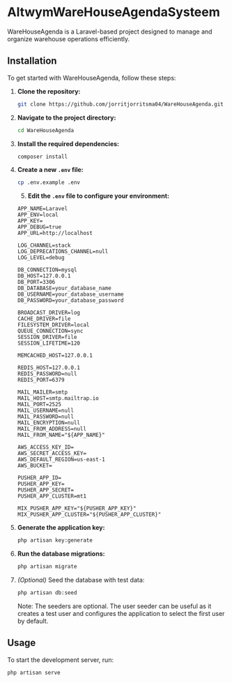 # AltwymWareHouseAgendaSysteem

WareHouseAgenda is a Laravel-based project designed to manage and organize warehouse operations efficiently.

## Installation

To get started with WareHouseAgenda, follow these steps:

1. **Clone the repository:**
    ```bash
    git clone https://github.com/jorritjorritsma04/WareHouseAgenda.git
    ```
2. **Navigate to the project directory:**
    ```bash
    cd WareHouseAgenda
    ```
3. **Install the required dependencies:**
    ```bash
    composer install
    ```
4. **Create a new `.env` file:**
    ```bash
    cp .env.example .env
    ```
    5. **Edit the `.env` file to configure your environment:**
    ```
    APP_NAME=Laravel
    APP_ENV=local
    APP_KEY=
    APP_DEBUG=true
    APP_URL=http://localhost

    LOG_CHANNEL=stack
    LOG_DEPRECATIONS_CHANNEL=null
    LOG_LEVEL=debug

    DB_CONNECTION=mysql
    DB_HOST=127.0.0.1
    DB_PORT=3306
    DB_DATABASE=your_database_name
    DB_USERNAME=your_database_username
    DB_PASSWORD=your_database_password

    BROADCAST_DRIVER=log
    CACHE_DRIVER=file
    FILESYSTEM_DRIVER=local
    QUEUE_CONNECTION=sync
    SESSION_DRIVER=file
    SESSION_LIFETIME=120

    MEMCACHED_HOST=127.0.0.1

    REDIS_HOST=127.0.0.1
    REDIS_PASSWORD=null
    REDIS_PORT=6379

    MAIL_MAILER=smtp
    MAIL_HOST=smtp.mailtrap.io
    MAIL_PORT=2525
    MAIL_USERNAME=null
    MAIL_PASSWORD=null
    MAIL_ENCRYPTION=null
    MAIL_FROM_ADDRESS=null
    MAIL_FROM_NAME="${APP_NAME}"

    AWS_ACCESS_KEY_ID=
    AWS_SECRET_ACCESS_KEY=
    AWS_DEFAULT_REGION=us-east-1
    AWS_BUCKET=

    PUSHER_APP_ID=
    PUSHER_APP_KEY=
    PUSHER_APP_SECRET=
    PUSHER_APP_CLUSTER=mt1

    MIX_PUSHER_APP_KEY="${PUSHER_APP_KEY}"
    MIX_PUSHER_APP_CLUSTER="${PUSHER_APP_CLUSTER}"
    ```
6. **Generate the application key:**
    ```bash
    php artisan key:generate
    ```
7. **Run the database migrations:**
    ```bash
    php artisan migrate
    ```
8. *(Optional)* Seed the database with test data:
    ```bash
    php artisan db:seed
    ```
    Note: The seeders are optional. The user seeder can be useful as it creates a test user and configures the application to select the first user by default.

## Usage

To start the development server, run:
```bash
php artisan serve
